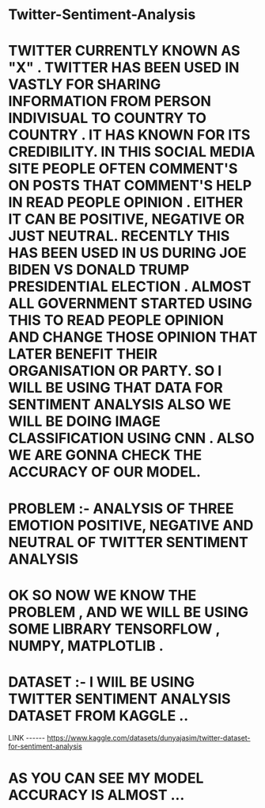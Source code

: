 # Twitter-Sentiment-Analysis

# TWITTER CURRENTLY KNOWN AS "X" . TWITTER HAS BEEN USED IN VASTLY FOR SHARING INFORMATION FROM PERSON INDIVISUAL TO COUNTRY TO COUNTRY . IT HAS KNOWN FOR ITS CREDIBILITY. IN THIS SOCIAL MEDIA SITE PEOPLE OFTEN COMMENT'S ON POSTS THAT COMMENT'S HELP IN READ PEOPLE OPINION . EITHER IT CAN BE POSITIVE, NEGATIVE OR JUST NEUTRAL. RECENTLY THIS HAS BEEN USED IN US DURING JOE BIDEN VS DONALD TRUMP PRESIDENTIAL ELECTION . ALMOST ALL GOVERNMENT STARTED USING THIS TO READ PEOPLE OPINION AND CHANGE THOSE OPINION THAT LATER BENEFIT THEIR ORGANISATION OR PARTY. SO I WILL BE USING THAT DATA FOR SENTIMENT ANALYSIS ALSO WE WILL BE DOING IMAGE CLASSIFICATION USING CNN . ALSO WE ARE GONNA CHECK THE ACCURACY OF OUR MODEL.  

# PROBLEM :- ANALYSIS OF THREE EMOTION POSITIVE, NEGATIVE AND NEUTRAL OF TWITTER SENTIMENT ANALYSIS

# OK SO NOW WE KNOW THE PROBLEM , AND WE WILL BE USING SOME LIBRARY  TENSORFLOW , NUMPY, MATPLOTLIB .

# DATASET :- I WIIL BE USING TWITTER SENTIMENT ANALYSIS DATASET FROM KAGGLE .. 
 LINK ------   https://www.kaggle.com/datasets/dunyajasim/twitter-dataset-for-sentiment-analysis

# AS YOU CAN SEE MY MODEL ACCURACY IS ALMOST ...
